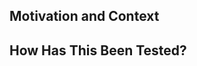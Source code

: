 <!--- Replace this with the title of your PR -->

<!--- Replace this with a detailed description of your changes -->

Motivation and Context
----------------------
<!--- Why is this change required? What problem does it solve? -->
<!--- If it relates to an open issue or another pull request, please link to that here. -->

How Has This Been Tested?
-------------------------

